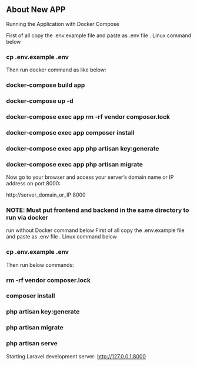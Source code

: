 
## About New APP

Running the Application with Docker Compose

First of all copy the .env.example file and paste as .env file . Linux command below
### cp .env.example .env

Then run docker command as like below:

### docker-compose build app
### docker-compose up -d
### docker-compose exec app rm -rf vendor composer.lock
### docker-compose exec app composer install
### docker-compose exec app php artisan key:generate
### docker-compose exec app php artisan migrate

Now go to your browser and access your server’s domain name or IP address on port 8000:

http://server_domain_or_IP:8000


### NOTE: Must put frontend and backend in the same directory to run via docker

run without Docker command below
First of all copy the .env.example file and paste as .env file . Linux command below
### cp .env.example .env

Then run below commands: 

### rm -rf vendor composer.lock
### composer install
### php artisan key:generate
### php artisan migrate
### php artisan serve

Starting Laravel development server: http://127.0.0.1:8000